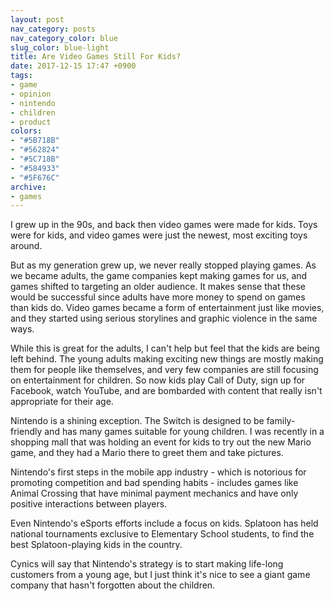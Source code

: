 ```yaml
---
layout: post
nav_category: posts
nav_category_color: blue
slug_color: blue-light
title: Are Video Games Still For Kids?
date: 2017-12-15 17:47 +0900
tags:
- game
- opinion
- nintendo
- children
- product
colors:
- "#5B718B"
- "#562824"
- "#5C718B"
- "#584933"
- "#5F676C"
archive:
- games
---
```


I grew up in the 90s, and back then video games were made for kids. Toys were for kids, and video games were just the newest, most exciting toys around.

But as my generation grew up, we never really stopped playing games. As we became adults, the game companies kept making games for us, and games shifted to targeting an older audience. It makes sense that these would be successful since adults have more money to spend on games than kids do. Video games became a form of entertainment just like movies, and they started using serious storylines and graphic violence in the same ways.

<!-- more -->

While this is great for the adults, I can't help but feel that the kids are being left behind. The young adults making exciting new things are mostly making them for people like themselves, and very few companies are still focusing on entertainment for children. So now kids play Call of Duty, sign up for Facebook, watch YouTube, and are bombarded with content that really isn't appropriate for their age.

Nintendo is a shining exception. The Switch is designed to be family-friendly and has many games suitable for young children. I was recently in a shopping mall that was holding an event for kids to try out the new Mario game, and they had a Mario there to greet them and take pictures.

Nintendo's first steps in the mobile app industry - which is notorious for promoting competition and bad spending habits - includes games like Animal Crossing that have minimal payment mechanics and have only positive interactions between players.

Even Nintendo's eSports efforts include a focus on kids. Splatoon has held national tournaments exclusive to Elementary School students, to find the best Splatoon-playing kids in the country.

Cynics will say that Nintendo's strategy is to start making life-long customers from a young age, but I just think it's nice to see a giant game company that hasn't forgotten about the children.
